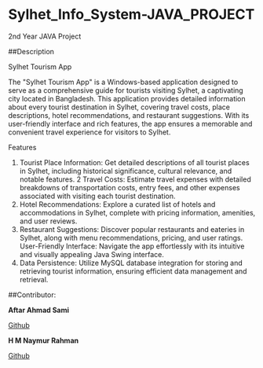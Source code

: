 # Sylhet_Info_System-JAVA_PROJECT
2nd Year JAVA Project

##Description

Sylhet Tourism App

The "Sylhet Tourism App" is a Windows-based application designed to serve as a comprehensive guide for tourists visiting Sylhet, a captivating city located in Bangladesh. This application provides detailed information about every tourist destination in Sylhet, covering travel costs, place descriptions, hotel recommendations, and restaurant suggestions. With its user-friendly interface and rich features, the app ensures a memorable and convenient travel experience for visitors to Sylhet.

Features
1. Tourist Place Information: Get detailed descriptions of all tourist places in Sylhet, including historical significance, cultural relevance, and notable features.
2 Travel Costs: Estimate travel expenses with detailed breakdowns of transportation costs, entry fees, and other expenses associated with visiting each tourist destination.
3. Hotel Recommendations: Explore a curated list of hotels and accommodations in Sylhet, complete with pricing information, amenities, and user reviews.
4. Restaurant Suggestions: Discover popular restaurants and eateries in Sylhet, along with menu recommendations, pricing, and user ratings.
User-Friendly Interface: Navigate the app effortlessly with its intuitive and visually appealing Java Swing interface.
5. Data Persistence: Utilize MySQL database integration for storing and retrieving tourist information, ensuring efficient data management and retrieval.

##Contributor:

**Aftar Ahmad Sami**

[Github](https://github.com/Aftar-Ahmad-Sami)

**H M Naymur Rahman**

[Github](https://github.com/Nayeemx27)
